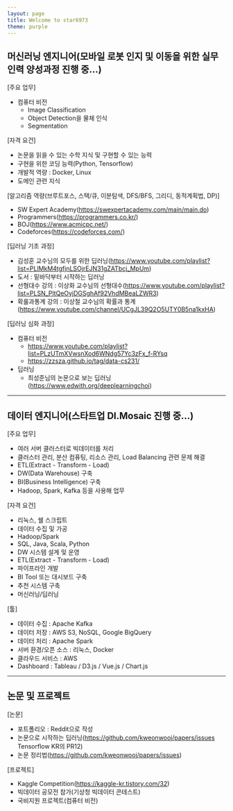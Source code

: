 ```yaml
---
layout: page
title: Welcome to star6973
theme: purple
---
```


## 머신러닝 엔지니어(모바일 로봇 인지 및 이동을 위한 실무인력 양성과정 진행 중...)

[주요 업무]
- 컴퓨터 비전
   + Image Classification
   + Object Detection을 물체 인식
   + Segmentation

[자격 요건]
- 논문을 읽을 수 있는 수학 지식 및 구현할 수 있는 능력
- 구현을 위한 코딩 능력(Python, Tensorflow)
- 개발적 역량 : Docker, Linux
- 도메인 관련 지식

[알고리즘 역량(브루트포스, 스택/큐, 이분탐색, DFS/BFS, 그리디, 동적계획법, DP)]
- SW Expert Academy(https://swexpertacademy.com/main/main.do)
- Programmers(https://programmers.co.kr/)
- BOJ(https://www.acmicpc.net/)
- Codeforces(https://codeforces.com/)

[딥러닝 기초 과정]
- 김성훈 교수님의 모두를 위한 딥러닝(https://www.youtube.com/playlist?list=PLlMkM4tgfjnLSOjrEJN31gZATbcj_MpUm)  
- 도서 : 밑바닥부터 시작하는 딥러닝  
- 선형대수 강의 : 이상화 교수님의 선형대수(https://www.youtube.com/playlist?list=PLSN_PltQeOyjDGSghAf92VhdMBeaLZWR3)  
- 확룰과통계 강의 : 이상철 교수님의 확률과 통계 (https://www.youtube.com/channel/UCgJL39Q2O5UTY0B5na1kxHA)  

[딥러닝 심화 과정]
- 컴퓨터 비전
   - https://www.youtube.com/playlist?list=PLzUTmXVwsnXod6WNdg57Yc3zFx_f-RYsq  
   - https://zzsza.github.io/tag/data-cs231/  
- 딥러닝  
   - 최성준님의 논문으로 보는 딥러닝(https://www.edwith.org/deeplearningchoi)

---

## 데이터 엔지니어(스타트업 DI.Mosaic 진행 중...)

[주요 업무]
- 여러 서버 클러스터로 빅데이터를 처리
- 클러스터 관리, 분산 컴퓨팅, 리소스 관리, Load Balancing 관련 문제 해결
- ETL(Extract - Transform - Load)
- DW(Data Warehouse) 구축
- BI(Business Intelligence) 구축
- Hadoop, Spark, Kafka 등을 사용해 업무

[자격 요건]
- 리눅스, 쉘 스크립트
- 데이터 수집 및 가공
- Hadoop/Spark
- SQL, Java, Scala, Python
- DW 시스템 설계 및 운영
- ETL(Extract - Transform - Load)
- 파이프라인 개발
- BI Tool 또는 대시보드 구축
- 추천 시스템 구축
- 머신러닝/딥러닝

[툴]
- 데이터 수집 : Apache Kafka
- 데이터 저장 : AWS S3, NoSQL, Google BigQuery
- 데이터 처리 : Apache Spark
- 서버 환경/오픈 소스 : 리눅스, Docker
- 클라우드 서비스 : AWS
- Dashboard : Tableau / D3.js / Vue.js / Chart.js

---

## 논문 및 프로젝트

[논문]
- 포트폴리오 : Reddit으로 작성
- 논문으로 시작하는 딥러닝(https://github.com/kweonwooj/papers/issues
Tensorflow KR의 PR12)
- 논문 정리법(https://github.com/kweonwooj/papers/issues)

[프로젝트]
- Kaggle Competition(https://kaggle-kr.tistory.com/32)
- 빅데이터 공모전 참가(기상청 빅데이터 콘테스트)
- 국비지원 프로젝트(컴퓨터 비전)

